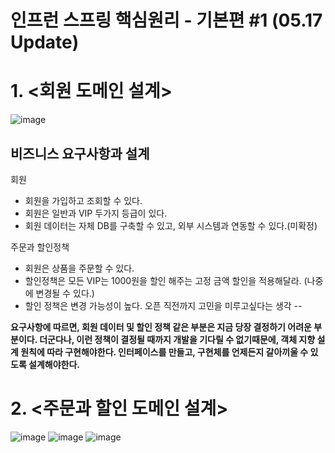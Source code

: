 # 인프런 스프링 핵심원리 - 기본편 #1 (05.17 Update)
# 1. <회원 도메인 설계>

![image](https://github.com/mkm101/core/assets/116955730/a900e5fc-e1b8-4ef7-a5c3-659632e4c63b)

## 비즈니스 요구사항과 설계
회원
 - 회원을 가입하고 조회할 수 있다.
 - 회원은 일반과 VIP 두가지 등급이 있다.
 - 회원 데이터는 자체 DB를 구축할 수 있고, 외부 시스템과 연동할 수 있다.(미확정)


주문과 할인정책
 - 회원은 상품을 주문할 수 있다.
 - 할인정책은 모든 VIP는 1000원을 할인 해주는 고정 금액 할인을 적용해달라. (나중에 변경될 수 있다.)
 - 할인 정책은 변경 가능성이 높다. 오픈 직전까지 고민을 미루고싶다는 생각 --

__요구사항에 따르면, 회원 데이터 및 할인 정책 같은 부분은 지금 당장 결정하기 어려운 부분이다. 더군다나, 이런 정책이 결정될 때까지 개발을 기다릴 수 없기때문에, 객체 지향 설계 원칙에 따라 구현해야한다.
인터페이스를 만들고, 구현체를 언제든지 갈아끼울 수 있도록 설계해야한다.__

# 2. <주문과 할인 도메인 설계>
![image](https://github.com/mkm101/Spring-/assets/116955730/2d1cb4a6-4350-4513-a524-af6ae8946ec7)
![image](https://github.com/mkm101/Spring-/assets/116955730/dfb69542-6687-40c2-9669-2fba99e21de3)
![image](https://github.com/mkm101/Spring-/assets/116955730/257cb83d-70cf-4c0a-8950-4ace08d80e8b)


